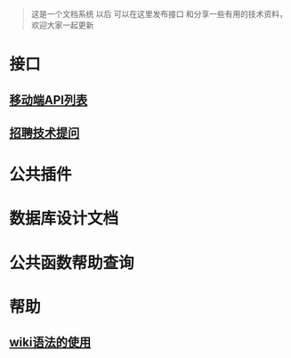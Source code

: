>    这是一个文档系统 以后 可以在这里发布接口 和分享一些有用的技术资料，欢迎大家一起更新

# 接口
## [移动端API列表](mobileAPI)
## [招聘技术提问](ask)
# 公共插件

# 数据库设计文档

# 公共函数帮助查询


# 帮助
## [wiki语法的使用](wikihelp)

